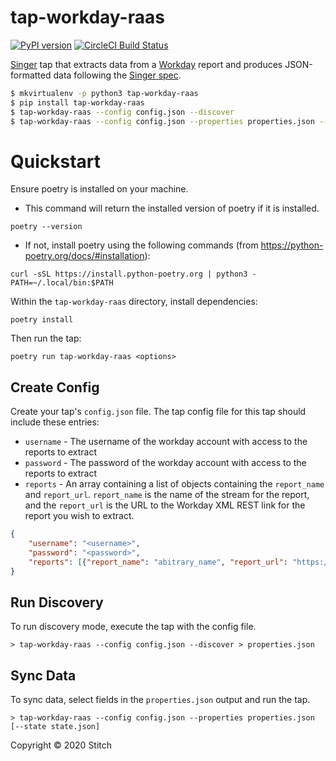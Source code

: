 # tap-workday-raas

[![PyPI version](https://badge.fury.io/py/tap-mysql.svg)](https://badge.fury.io/py/tap-workday-raas)
[![CircleCI Build Status](https://circleci.com/gh/singer-io/tap-workday-raas.png)](https://circleci.com/gh/singer-io/tap-workday-raas.png)


[Singer](https://www.singer.io/) tap that extracts data from a [Workday](https://www.workday.com/) report and produces JSON-formatted data following the [Singer spec](https://github.com/singer-io/getting-started/blob/master/SPEC.md).

```bash
$ mkvirtualenv -p python3 tap-workday-raas
$ pip install tap-workday-raas
$ tap-workday-raas --config config.json --discover
$ tap-workday-raas --config config.json --properties properties.json --state state.json
```

# Quickstart

Ensure poetry is installed on your machine. 

- This command will return the installed version of poetry if it is installed.
```
poetry --version
```

- If not, install poetry using the following commands (from https://python-poetry.org/docs/#installation):
```
curl -sSL https://install.python-poetry.org | python3 -
PATH=~/.local/bin:$PATH
```

Within the `tap-workday-raas` directory, install dependencies:
```
poetry install
```

Then run the tap:
```
poetry run tap-workday-raas <options>
```
## Create Config

   Create your tap's `config.json` file.  The tap config file for this tap should include these entries:

   - `username` - The username of the workday account with access to the reports to extract
   - `password` - The password of the workday account with access to the reports to extract
   - `reports` -  An array containing a list of objects containing the `report_name` and `report_url`. `report_name` is the name of the stream for the report, and the `report_url` is the URL to the Workday XML REST link for the report you wish to extract.

   ```json
   {
       "username": "<username>",
       "password": "<password>",
       "reports": [{"report_name": "abitrary_name", "report_url": "https://..."},]
   }
   ```

## Run Discovery

To run discovery mode, execute the tap with the config file.

```
> tap-workday-raas --config config.json --discover > properties.json
```

## Sync Data

To sync data, select fields in the `properties.json` output and run the tap.

```
> tap-workday-raas --config config.json --properties properties.json [--state state.json]
```

Copyright &copy; 2020 Stitch
